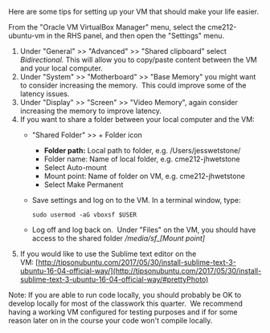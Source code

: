 Here are some tips for setting up your VM that should make your life easier.

From the "Oracle VM VirtualBox Manager" menu, select the cme212-ubuntu-vm in the RHS panel, and then open the "Settings" menu.

1.  Under "General" >> "Advanced" >> "Shared clipboard" select _Bidirectional._ This will allow you to copy/paste content between the VM and your local computer.
2.  Under "System" >> "Motherboard" >> "Base Memory" you might want to consider increasing the memory.  This could improve some of the latency issues.
3.  Under "Display" >> "Screen" >> "Video Memory", again consider increasing the memory to improve latency.
4.  If you want to share a folder between your local computer and the VM:
    *   "Shared Folder" >> + Folder icon 
        *   **Folder path:** Local path to folder, e.g. /Users/jesswetstone/
        *   Folder name: Name of local folder, e.g. cme212-jhwetstone
        *   Select Auto-mount
        *   Mount point: Name of folder on VM, e.g. cme212-jhwetstone
        *   Select Make Permanent
    *   Save settings and log on to the VM. In a terminal window, type:  
        
        ```
        sudo usermod -aG vboxsf $USER
        ```
        
    *   Log off and log back on.  Under "Files" on the VM, you should have access to the shared folder _/media/sf\_\[Mount point\]_
5.  If you would like to use the Sublime text editor on the VM: [http://tipsonubuntu.com/2017/05/30/install-sublime-text-3-ubuntu-16-04-official-way/](http://tipsonubuntu.com/2017/05/30/install-sublime-text-3-ubuntu-16-04-official-way/#prettyPhoto)

Note: If you are able to run code locally, you should probably be OK to develop locally for most of the classwork this quarter.  We recommend having a working VM configured for testing purposes and if for some reason later on in the course your code won't compile locally.
